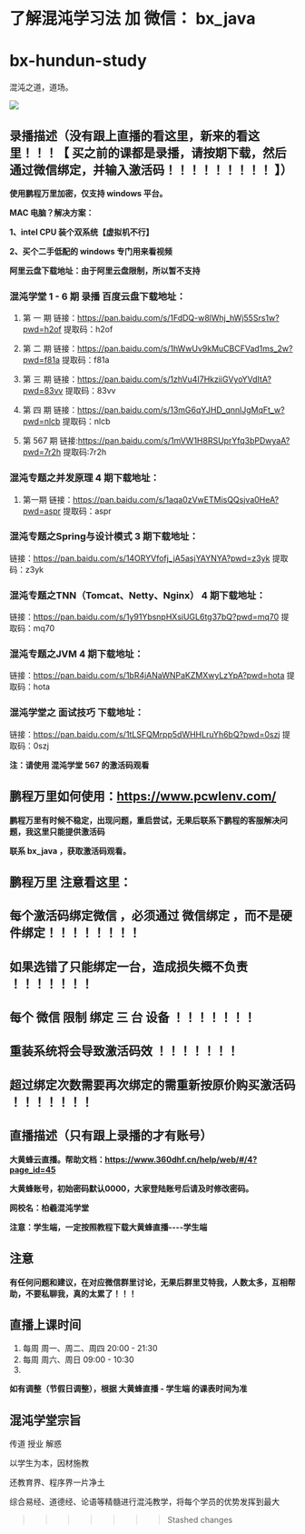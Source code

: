 了解混沌学习法 加 微信：  bx_java
=======
# bx-hundun-study

混沌之道，道场。

![](https://github.com/NickleHuang/bx-hundun-study/blob/main/img/%E6%B7%B7%E6%B2%8C%E5%AD%A6%E5%A0%82-new.png)



## 录播描述（没有跟上直播的看这里，新来的看这里！！！【 买之前的课都是录播，请按期下载，然后通过微信绑定，并输入激活码！！！！！！！！！ 】）

**使用鹏程万里加密，仅支持 windows 平台。**

**MAC 电脑？解决方案：**

**1、intel CPU 装个双系统【虚拟机不行】**

**2、买个二手低配的 windows 专门用来看视频**

**阿里云盘下载地址：由于阿里云盘限制，所以暂不支持**



### 混沌学堂 1 - 6 期 录播 百度云盘下载地址：

1. 第 一 期 链接：https://pan.baidu.com/s/1FdDQ-w8lWhj_hWj55Srs1w?pwd=h2of   提取码：h2of

2. 第 二 期 链接：https://pan.baidu.com/s/1hWwUv9kMuCBCFVad1ms_2w?pwd=f81a  提取码：f81a 

3. 第 三 期 链接：https://pan.baidu.com/s/1zhVu4I7HkziiGVyoYVdItA?pwd=83vv 提取码：83vv

4. 第 四 期 链接：https://pan.baidu.com/s/13mG6qYJHD_qnnlJgMqFt_w?pwd=nlcb 提取码：nlcb

5. 第 567 期 链接:https://pan.baidu.com/s/1mVW1H8RSUprYfq3bPDwyaA?pwd=7r2h  提取码:7r2h

   

### 混沌专题之并发原理 4 期下载地址：

1. 第一期 链接：https://pan.baidu.com/s/1aqa0zVwETMisQQsjva0HeA?pwd=aspr  提取码：aspr

   

### 混沌专题之Spring与设计模式  3  期下载地址：

链接：https://pan.baidu.com/s/14ORYVfofj_jA5asjYAYNYA?pwd=z3yk  提取码：z3yk



### 混沌专题之TNN（Tomcat、Netty、Nginx） 4  期下载地址：

链接：https://pan.baidu.com/s/1y91YbsnpHXsiUGL6tg37bQ?pwd=mq70  提取码：mq70



### 混沌专题之JVM  4  期下载地址：

链接：https://pan.baidu.com/s/1bR4jANaWNPaKZMXwyLzYpA?pwd=hota  提取码：hota



### 混沌学堂之 面试技巧 下载地址：



链接：https://pan.baidu.com/s/1tLSFQMrpp5dWHHLruYh6bQ?pwd=0szj  提取码：0szj



**注：请使用 混沌学堂 567  的激活码观看**



## 鹏程万里如何使用：https://www.pcwlenv.com/



**鹏程万里有时候不稳定，出现问题，重启尝试，无果后联系下鹏程的客服解决问题，我这里只能提供激活码**

**联系 bx_java ，获取激活码观看。**



## 鹏程万里 注意看这里：

## 每个激活码绑定微信 ，必须通过   微信绑定  ，而不是硬件绑定！！！！！！！！

## 如果选错了只能绑定一台，造成损失概不负责 ！！！！！！！

## 每个 微信 限制 绑定 三 台 设备 ！！！！！！！

## 重装系统将会导致激活码效 ！！！！！！！

## 超过绑定次数需要再次绑定的需重新按原价购买激活码 ！！！！！！！



## 直播描述（只有跟上录播的才有账号）



**大黄蜂云直播。帮助文档：https://www.360dhf.cn/help/web/#/4?page_id=45**

**大黄蜂账号，初始密码默认0000，大家登陆账号后请及时修改密码。**

**网校名：柏羲混沌学堂**

**注意：学生端，一定按照教程下载大黄蜂直播----学生端**

## 注意

**有任何问题和建议，在对应微信群里讨论，无果后群里艾特我，人数太多，互相帮助，不要私聊我，真的太累了！！！**



## 直播上课时间



1. 每周 周一、周二、周四 20:00 - 21:30
2. 每周 周六、周日 09:00 - 10:30
3. 

**如有调整（节假日调整），根据 大黄蜂直播 - 学生端 的课表时间为准**



## 混沌学堂宗旨

传道  授业  解惑

以学生为本，因材施教

还教育界、程序界一片净土

综合易经、道德经、论语等精髓进行混沌教学，将每个学员的优势发挥到最大
>>>>>>> Stashed changes
